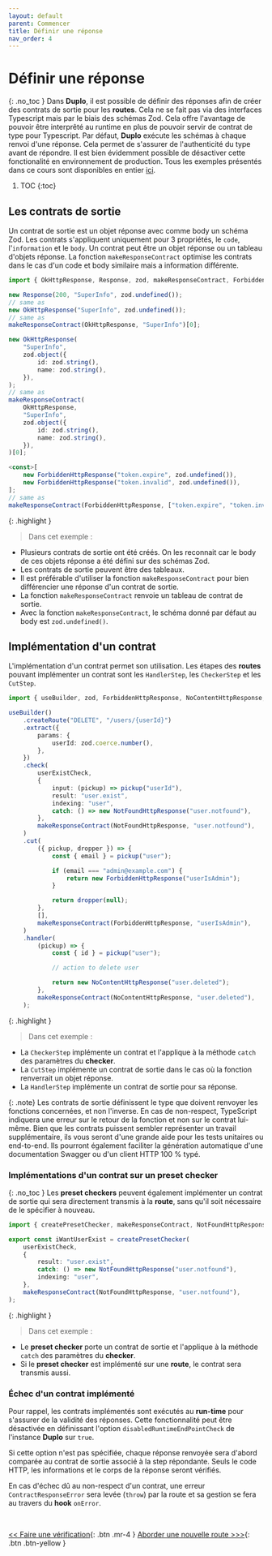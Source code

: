 ```yaml
---
layout: default
parent: Commencer
title: Définir une réponse
nav_order: 4
---
```


# Définir une réponse
{: .no_toc }
Dans **Duplo**, il est possible de définir des réponses afin de créer des contrats de sortie pour les **routes**. Cela ne se fait pas via des interfaces Typescript mais par le biais des schémas Zod. Cela offre l'avantage de pouvoir être interprêté au runtime en plus de pouvoir servir de contrat de type pour Typescript. Par défaut, **Duplo** exécute les schémas à chaque renvoi d'une réponse. Cela permet de s'assurer de l'authenticité du type avant de répondre. Il est bien évidemment possible de désactiver cette fonctionalité en environnement de production.
Tous les exemples présentés dans ce cours sont disponibles en entier [ici](https://github.com/duplojs/examples/tree/1.x/get-started/define-response).

1. TOC
{:toc}

## Les contrats de sortie
Un contrat de sortie est un objet réponse avec comme body un schéma Zod. Les contrats s'appliquent uniquement pour 3 propriétés, le `code`, l'`information` et le `body`. Un contrat peut être un objet réponse ou un tableau d'objets réponse. La fonction `makeResponseContract` optimise les contrats dans le cas d'un code et body similaire mais a information différente.

```ts
import { OkHttpResponse, Response, zod, makeResponseContract, ForbiddenHttpResponse } from "@duplojs/core";

new Response(200, "SuperInfo", zod.undefined());
// same as
new OkHttpResponse("SuperInfo", zod.undefined());
// same as
makeResponseContract(OkHttpResponse, "SuperInfo")[0];

new OkHttpResponse(
    "SuperInfo",
    zod.object({
        id: zod.string(),
        name: zod.string(),
    }),
);
// same as
makeResponseContract(
    OkHttpResponse,
    "SuperInfo",
    zod.object({
        id: zod.string(),
        name: zod.string(),
    }),
)[0];

<const>[
    new ForbiddenHttpResponse("token.expire", zod.undefined()),
    new ForbiddenHttpResponse("token.invalid", zod.undefined()),
];
// same as
makeResponseContract(ForbiddenHttpResponse, ["token.expire", "token.invalid"]);
```

{: .highlight }
>Dans cet exemple :
><div markdown="block">
- Plusieurs contrats de sortie ont été créés. On les reconnait car le body de ces objets réponse a été défini sur des schémas Zod.
- Les contrats de sortie peuvent être des tableaux.
- Il est préférable d'utiliser la fonction `makeResponseContract` pour bien différencier une réponse d'un contrat de sortie.
- La fonction `makeResponseContract` renvoie un tableau de contrat de sortie.
- Avec la fonction `makeResponseContract`, le schéma donné par défaut au body est `zod.undefined()`.
></div>

## Implémentation d'un contrat
L'implémentation d'un contrat permet son utilisation. Les étapes des **routes** pouvant implémenter un contrat sont les `HandlerStep`, les `CheckerStep` et les `CutStep`. 

```ts
import { useBuilder, zod, ForbiddenHttpResponse, NoContentHttpResponse, NotFoundHttpResponse, makeResponseContract } from "@duplojs/core";

useBuilder()
    .createRoute("DELETE", "/users/{userId}")
    .extract({
        params: {
            userId: zod.coerce.number(),
        },
    })
    .check(
        userExistCheck,
        {
            input: (pickup) => pickup("userId"),
            result: "user.exist",
            indexing: "user",
            catch: () => new NotFoundHttpResponse("user.notfound"),
        },
        makeResponseContract(NotFoundHttpResponse, "user.notfound"),
    )
    .cut(
        ({ pickup, dropper }) => {
            const { email } = pickup("user");

            if (email === "admin@example.com") {
                return new ForbiddenHttpResponse("userIsAdmin");
            }

            return dropper(null);
        },
        [],
        makeResponseContract(ForbiddenHttpResponse, "userIsAdmin"),
    )
    .handler(
        (pickup) => {
            const { id } = pickup("user");

            // action to delete user

            return new NoContentHttpResponse("user.deleted");
        },
        makeResponseContract(NoContentHttpResponse, "user.deleted"),
    );
```

{: .highlight }
>Dans cet exemple :
><div markdown="block">
- La `CheckerStep` implémente un contrat et l'applique à la méthode `catch` des paramètres du **checker**.
- La `CutStep` implémente un contrat de sortie dans le cas où la fonction renverrait un objet réponse.
- La `HandlerStep` implémente un contrat de sortie pour sa réponse.
></div>

{: .note}
Les contrats de sortie définissent le type que doivent renvoyer les fonctions concernées, et non l'inverse. En cas de non-respect, TypeScript indiquera une erreur sur le retour de la fonction et non sur le contrat lui-même. Bien que les contrats puissent sembler représenter un travail supplémentaire, ils vous seront d'une grande aide pour les tests unitaires ou end-to-end. Ils pourront également faciliter la génération automatique d'une documentation Swagger ou d'un client HTTP 100 % typé.

### Implémentations d'un contrat sur un preset checker
{: .no_toc }
Les **preset checkers** peuvent également implémenter un contrat de sortie qui sera directement transmis à la **route**, sans qu'il soit nécessaire de le spécifier à nouveau.

```ts
import { createPresetChecker, makeResponseContract, NotFoundHttpResponse } from "@duplojs/core";

export const iWantUserExist = createPresetChecker(
    userExistCheck,
    {
        result: "user.exist",
        catch: () => new NotFoundHttpResponse("user.notfound"),
        indexing: "user",
    },
    makeResponseContract(NotFoundHttpResponse, "user.notfound"),
);
```

{: .highlight }
>Dans cet exemple :
><div markdown="block">
- Le **preset checker** porte un contrat de sortie et l'applique à la méthode `catch` des paramètres du **checker**.
- Si le **preset checker** est implémenté sur une **route**, le contrat sera transmis aussi. 
></div>

### Échec d'un contrat implémenté

Pour rappel, les contrats implémentés sont exécutés au **run-time** pour s'assurer de la validité des réponses. Cette fonctionnalité peut être désactivée en définissant l'option `disabledRuntimeEndPointCheck` de l'instance **Duplo** sur `true`. 

Si cette option n'est pas spécifiée, chaque réponse renvoyée sera d'abord comparée au contrat de sortie associé à la step répondante. Seuls le code HTTP, les informations et le corps de la réponse seront vérifiés. 

En cas d'échec dû au non-respect d'un contrat, une erreur `ContractResponseError` sera levée (`throw`) par la route et sa gestion se fera au travers du **hook** `onError`.

<br>

[\<\< Faire une vérification](../do-check){: .btn .mr-4 }
[Aborder une nouvelle route >\>\>](../how-to-approach-new-road){: .btn .btn-yellow } 